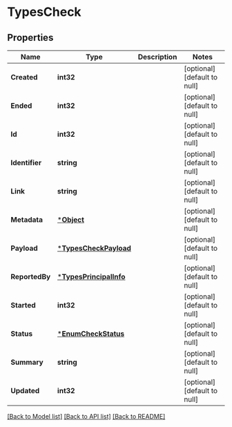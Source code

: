 # TypesCheck

## Properties
Name | Type | Description | Notes
------------ | ------------- | ------------- | -------------
**Created** | **int32** |  | [optional] [default to null]
**Ended** | **int32** |  | [optional] [default to null]
**Id** | **int32** |  | [optional] [default to null]
**Identifier** | **string** |  | [optional] [default to null]
**Link** | **string** |  | [optional] [default to null]
**Metadata** | [***Object**](.md) |  | [optional] [default to null]
**Payload** | [***TypesCheckPayload**](TypesCheckPayload.md) |  | [optional] [default to null]
**ReportedBy** | [***TypesPrincipalInfo**](TypesPrincipalInfo.md) |  | [optional] [default to null]
**Started** | **int32** |  | [optional] [default to null]
**Status** | [***EnumCheckStatus**](EnumCheckStatus.md) |  | [optional] [default to null]
**Summary** | **string** |  | [optional] [default to null]
**Updated** | **int32** |  | [optional] [default to null]

[[Back to Model list]](../README.md#documentation-for-models) [[Back to API list]](../README.md#documentation-for-api-endpoints) [[Back to README]](../README.md)

